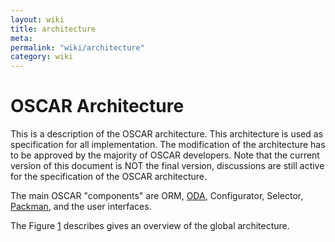 ```yaml
---
layout: wiki
title: architecture
meta: 
permalink: "wiki/architecture"
category: wiki
---
```

<!-- Name: architecture -->
<!-- Version: 8 -->
<!-- Author: valleegr -->

# OSCAR Architecture

This is a description of the OSCAR architecture. This architecture is used as specification for all implementation. The modification of the architecture has to be approved by the majority of OSCAR developers.
Note that the current version of this document is NOT the final version, discussions are still active for the specification of the OSCAR architecture.

The main OSCAR "components" are ORM, [ODA](wiki/DevODA), Configurator, Selector, [Packman](wiki/DevPackman), and the user interfaces.

The Figure [1](http://svn.oscar.openclustergroup.org/trac/oscar/attachmentwiki/architecture/architecture.svg) describes gives an overview of the global architecture.
